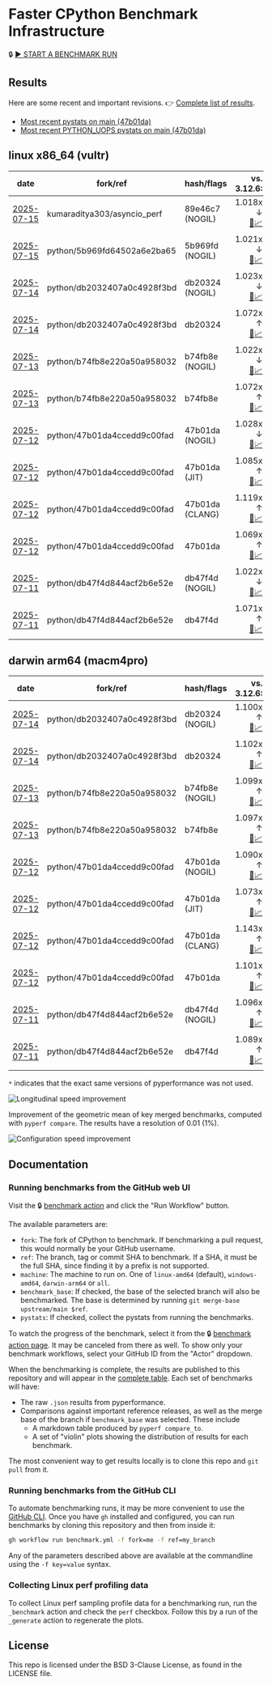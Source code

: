 # Faster CPython Benchmark Infrastructure

🔒 [▶️ START A BENCHMARK RUN](../../actions/workflows/benchmark.yml)

## Results

Here are some recent and important revisions. 👉 [Complete list of results](RESULTS.md).

<!-- START table -->
- [Most recent  pystats on main (47b01da)](results/bm-20250712-3.15.0a0-47b01da/bm-20250712-vultr-x86_64-python-47b01da4ccedd9c00fad-3.15.0a0-47b01da-pystats.md)
- [Most recent PYTHON_UOPS pystats on main (47b01da)](results/bm-20250712-3.15.0a0-47b01da-PYTHON_UOPS/bm-20250712-vultr-x86_64-python-47b01da4ccedd9c00fad-3.15.0a0-47b01da-pystats.md)

## linux x86_64 (vultr)
| date | fork/ref | hash/flags | vs. 3.12.6: | vs. 3.13.0rc2: | vs. base: |
| --- | --- | --- | ---: | ---: | ---: |
| [2025-07-15](results/bm-20250715-3.15.0a0-89e46c7-NOGIL) | kumaraditya303/asyncio_perf | 89e46c7 (NOGIL) | 1.018x ↓<br>[📄](results/bm-20250715-3.15.0a0-89e46c7-NOGIL/bm-20250715-vultr-x86_64-kumaraditya303-asyncio_perf-3.15.0a0-89e46c7-vs-3.12.6.md)[📈](results/bm-20250715-3.15.0a0-89e46c7-NOGIL/bm-20250715-vultr-x86_64-kumaraditya303-asyncio_perf-3.15.0a0-89e46c7-vs-3.12.6.svg) | 1.051x ↓<br>[📄](results/bm-20250715-3.15.0a0-89e46c7-NOGIL/bm-20250715-vultr-x86_64-kumaraditya303-asyncio_perf-3.15.0a0-89e46c7-vs-3.13.0rc2.md)[📈](results/bm-20250715-3.15.0a0-89e46c7-NOGIL/bm-20250715-vultr-x86_64-kumaraditya303-asyncio_perf-3.15.0a0-89e46c7-vs-3.13.0rc2.svg) | 1.002x ↑<br>[📄](results/bm-20250715-3.15.0a0-89e46c7-NOGIL/bm-20250715-vultr-x86_64-kumaraditya303-asyncio_perf-3.15.0a0-89e46c7-vs-base.md)[📈](results/bm-20250715-3.15.0a0-89e46c7-NOGIL/bm-20250715-vultr-x86_64-kumaraditya303-asyncio_perf-3.15.0a0-89e46c7-vs-base.svg)[🧠](results/bm-20250715-3.15.0a0-89e46c7-NOGIL/bm-20250715-vultr-x86_64-kumaraditya303-asyncio_perf-3.15.0a0-89e46c7-vs-base-mem.svg) |
| [2025-07-15](results/bm-20250715-3.15.0a0-5b969fd-NOGIL) | python/5b969fd64502a6e2ba65 | 5b969fd (NOGIL) | 1.021x ↓<br>[📄](results/bm-20250715-3.15.0a0-5b969fd-NOGIL/bm-20250715-vultr-x86_64-python-5b969fd64502a6e2ba65-3.15.0a0-5b969fd-vs-3.12.6.md)[📈](results/bm-20250715-3.15.0a0-5b969fd-NOGIL/bm-20250715-vultr-x86_64-python-5b969fd64502a6e2ba65-3.15.0a0-5b969fd-vs-3.12.6.svg) | 1.054x ↓<br>[📄](results/bm-20250715-3.15.0a0-5b969fd-NOGIL/bm-20250715-vultr-x86_64-python-5b969fd64502a6e2ba65-3.15.0a0-5b969fd-vs-3.13.0rc2.md)[📈](results/bm-20250715-3.15.0a0-5b969fd-NOGIL/bm-20250715-vultr-x86_64-python-5b969fd64502a6e2ba65-3.15.0a0-5b969fd-vs-3.13.0rc2.svg) |  |
| [2025-07-14](results/bm-20250714-3.15.0a0-db20324-NOGIL) | python/db2032407a0c4928f3bd | db20324 (NOGIL) | 1.023x ↓<br>[📄](results/bm-20250714-3.15.0a0-db20324-NOGIL/bm-20250714-vultr-x86_64-python-db2032407a0c4928f3bd-3.15.0a0-db20324-vs-3.12.6.md)[📈](results/bm-20250714-3.15.0a0-db20324-NOGIL/bm-20250714-vultr-x86_64-python-db2032407a0c4928f3bd-3.15.0a0-db20324-vs-3.12.6.svg) | 1.056x ↓<br>[📄](results/bm-20250714-3.15.0a0-db20324-NOGIL/bm-20250714-vultr-x86_64-python-db2032407a0c4928f3bd-3.15.0a0-db20324-vs-3.13.0rc2.md)[📈](results/bm-20250714-3.15.0a0-db20324-NOGIL/bm-20250714-vultr-x86_64-python-db2032407a0c4928f3bd-3.15.0a0-db20324-vs-3.13.0rc2.svg) | 1.093x ↓<br>[📄](results/bm-20250714-3.15.0a0-db20324-NOGIL/bm-20250714-vultr-x86_64-python-db2032407a0c4928f3bd-3.15.0a0-db20324-vs-base.md)[📈](results/bm-20250714-3.15.0a0-db20324-NOGIL/bm-20250714-vultr-x86_64-python-db2032407a0c4928f3bd-3.15.0a0-db20324-vs-base.svg)[🧠](results/bm-20250714-3.15.0a0-db20324-NOGIL/bm-20250714-vultr-x86_64-python-db2032407a0c4928f3bd-3.15.0a0-db20324-vs-base-mem.svg) |
| [2025-07-14](results/bm-20250714-3.15.0a0-db20324) | python/db2032407a0c4928f3bd | db20324 | 1.072x ↑<br>[📄](results/bm-20250714-3.15.0a0-db20324/bm-20250714-vultr-x86_64-python-db2032407a0c4928f3bd-3.15.0a0-db20324-vs-3.12.6.md)[📈](results/bm-20250714-3.15.0a0-db20324/bm-20250714-vultr-x86_64-python-db2032407a0c4928f3bd-3.15.0a0-db20324-vs-3.12.6.svg) | 1.036x ↑<br>[📄](results/bm-20250714-3.15.0a0-db20324/bm-20250714-vultr-x86_64-python-db2032407a0c4928f3bd-3.15.0a0-db20324-vs-3.13.0rc2.md)[📈](results/bm-20250714-3.15.0a0-db20324/bm-20250714-vultr-x86_64-python-db2032407a0c4928f3bd-3.15.0a0-db20324-vs-3.13.0rc2.svg) |  |
| [2025-07-13](results/bm-20250713-3.15.0a0-b74fb8e-NOGIL) | python/b74fb8e220a50a958032 | b74fb8e (NOGIL) | 1.022x ↓<br>[📄](results/bm-20250713-3.15.0a0-b74fb8e-NOGIL/bm-20250713-vultr-x86_64-python-b74fb8e220a50a958032-3.15.0a0-b74fb8e-vs-3.12.6.md)[📈](results/bm-20250713-3.15.0a0-b74fb8e-NOGIL/bm-20250713-vultr-x86_64-python-b74fb8e220a50a958032-3.15.0a0-b74fb8e-vs-3.12.6.svg) | 1.055x ↓<br>[📄](results/bm-20250713-3.15.0a0-b74fb8e-NOGIL/bm-20250713-vultr-x86_64-python-b74fb8e220a50a958032-3.15.0a0-b74fb8e-vs-3.13.0rc2.md)[📈](results/bm-20250713-3.15.0a0-b74fb8e-NOGIL/bm-20250713-vultr-x86_64-python-b74fb8e220a50a958032-3.15.0a0-b74fb8e-vs-3.13.0rc2.svg) | 1.094x ↓<br>[📄](results/bm-20250713-3.15.0a0-b74fb8e-NOGIL/bm-20250713-vultr-x86_64-python-b74fb8e220a50a958032-3.15.0a0-b74fb8e-vs-base.md)[📈](results/bm-20250713-3.15.0a0-b74fb8e-NOGIL/bm-20250713-vultr-x86_64-python-b74fb8e220a50a958032-3.15.0a0-b74fb8e-vs-base.svg)[🧠](results/bm-20250713-3.15.0a0-b74fb8e-NOGIL/bm-20250713-vultr-x86_64-python-b74fb8e220a50a958032-3.15.0a0-b74fb8e-vs-base-mem.svg) |
| [2025-07-13](results/bm-20250713-3.15.0a0-b74fb8e) | python/b74fb8e220a50a958032 | b74fb8e | 1.072x ↑<br>[📄](results/bm-20250713-3.15.0a0-b74fb8e/bm-20250713-vultr-x86_64-python-b74fb8e220a50a958032-3.15.0a0-b74fb8e-vs-3.12.6.md)[📈](results/bm-20250713-3.15.0a0-b74fb8e/bm-20250713-vultr-x86_64-python-b74fb8e220a50a958032-3.15.0a0-b74fb8e-vs-3.12.6.svg) | 1.036x ↑<br>[📄](results/bm-20250713-3.15.0a0-b74fb8e/bm-20250713-vultr-x86_64-python-b74fb8e220a50a958032-3.15.0a0-b74fb8e-vs-3.13.0rc2.md)[📈](results/bm-20250713-3.15.0a0-b74fb8e/bm-20250713-vultr-x86_64-python-b74fb8e220a50a958032-3.15.0a0-b74fb8e-vs-3.13.0rc2.svg) |  |
| [2025-07-12](results/bm-20250712-3.15.0a0-47b01da-NOGIL) | python/47b01da4ccedd9c00fad | 47b01da (NOGIL) | 1.028x ↓<br>[📄](results/bm-20250712-3.15.0a0-47b01da-NOGIL/bm-20250712-vultr-x86_64-python-47b01da4ccedd9c00fad-3.15.0a0-47b01da-vs-3.12.6.md)[📈](results/bm-20250712-3.15.0a0-47b01da-NOGIL/bm-20250712-vultr-x86_64-python-47b01da4ccedd9c00fad-3.15.0a0-47b01da-vs-3.12.6.svg) | 1.060x ↓<br>[📄](results/bm-20250712-3.15.0a0-47b01da-NOGIL/bm-20250712-vultr-x86_64-python-47b01da4ccedd9c00fad-3.15.0a0-47b01da-vs-3.13.0rc2.md)[📈](results/bm-20250712-3.15.0a0-47b01da-NOGIL/bm-20250712-vultr-x86_64-python-47b01da4ccedd9c00fad-3.15.0a0-47b01da-vs-3.13.0rc2.svg) | 1.096x ↓<br>[📄](results/bm-20250712-3.15.0a0-47b01da-NOGIL/bm-20250712-vultr-x86_64-python-47b01da4ccedd9c00fad-3.15.0a0-47b01da-vs-base.md)[📈](results/bm-20250712-3.15.0a0-47b01da-NOGIL/bm-20250712-vultr-x86_64-python-47b01da4ccedd9c00fad-3.15.0a0-47b01da-vs-base.svg)[🧠](results/bm-20250712-3.15.0a0-47b01da-NOGIL/bm-20250712-vultr-x86_64-python-47b01da4ccedd9c00fad-3.15.0a0-47b01da-vs-base-mem.svg) |
| [2025-07-12](results/bm-20250712-3.15.0a0-47b01da-JIT) | python/47b01da4ccedd9c00fad | 47b01da (JIT) | 1.085x ↑<br>[📄](results/bm-20250712-3.15.0a0-47b01da-JIT/bm-20250712-vultr-x86_64-python-47b01da4ccedd9c00fad-3.15.0a0-47b01da-vs-3.12.6.md)[📈](results/bm-20250712-3.15.0a0-47b01da-JIT/bm-20250712-vultr-x86_64-python-47b01da4ccedd9c00fad-3.15.0a0-47b01da-vs-3.12.6.svg) | 1.049x ↑<br>[📄](results/bm-20250712-3.15.0a0-47b01da-JIT/bm-20250712-vultr-x86_64-python-47b01da4ccedd9c00fad-3.15.0a0-47b01da-vs-3.13.0rc2.md)[📈](results/bm-20250712-3.15.0a0-47b01da-JIT/bm-20250712-vultr-x86_64-python-47b01da4ccedd9c00fad-3.15.0a0-47b01da-vs-3.13.0rc2.svg) | 1.013x ↑<br>[📄](results/bm-20250712-3.15.0a0-47b01da-JIT/bm-20250712-vultr-x86_64-python-47b01da4ccedd9c00fad-3.15.0a0-47b01da-vs-base.md)[📈](results/bm-20250712-3.15.0a0-47b01da-JIT/bm-20250712-vultr-x86_64-python-47b01da4ccedd9c00fad-3.15.0a0-47b01da-vs-base.svg)[🧠](results/bm-20250712-3.15.0a0-47b01da-JIT/bm-20250712-vultr-x86_64-python-47b01da4ccedd9c00fad-3.15.0a0-47b01da-vs-base-mem.svg) |
| [2025-07-12](results/bm-20250712-3.15.0a0-47b01da-CLANG) | python/47b01da4ccedd9c00fad | 47b01da (CLANG) | 1.119x ↑<br>[📄](results/bm-20250712-3.15.0a0-47b01da-CLANG/bm-20250712-vultr-x86_64-python-47b01da4ccedd9c00fad-3.15.0a0-47b01da-vs-3.12.6.md)[📈](results/bm-20250712-3.15.0a0-47b01da-CLANG/bm-20250712-vultr-x86_64-python-47b01da4ccedd9c00fad-3.15.0a0-47b01da-vs-3.12.6.svg) | 1.082x ↑<br>[📄](results/bm-20250712-3.15.0a0-47b01da-CLANG/bm-20250712-vultr-x86_64-python-47b01da4ccedd9c00fad-3.15.0a0-47b01da-vs-3.13.0rc2.md)[📈](results/bm-20250712-3.15.0a0-47b01da-CLANG/bm-20250712-vultr-x86_64-python-47b01da4ccedd9c00fad-3.15.0a0-47b01da-vs-3.13.0rc2.svg) | 1.044x ↑<br>[📄](results/bm-20250712-3.15.0a0-47b01da-CLANG/bm-20250712-vultr-x86_64-python-47b01da4ccedd9c00fad-3.15.0a0-47b01da-vs-base.md)[📈](results/bm-20250712-3.15.0a0-47b01da-CLANG/bm-20250712-vultr-x86_64-python-47b01da4ccedd9c00fad-3.15.0a0-47b01da-vs-base.svg)[🧠](results/bm-20250712-3.15.0a0-47b01da-CLANG/bm-20250712-vultr-x86_64-python-47b01da4ccedd9c00fad-3.15.0a0-47b01da-vs-base-mem.svg) |
| [2025-07-12](results/bm-20250712-3.15.0a0-47b01da) | python/47b01da4ccedd9c00fad | 47b01da | 1.069x ↑<br>[📄](results/bm-20250712-3.15.0a0-47b01da/bm-20250712-vultr-x86_64-python-47b01da4ccedd9c00fad-3.15.0a0-47b01da-vs-3.12.6.md)[📈](results/bm-20250712-3.15.0a0-47b01da/bm-20250712-vultr-x86_64-python-47b01da4ccedd9c00fad-3.15.0a0-47b01da-vs-3.12.6.svg) | 1.034x ↑<br>[📄](results/bm-20250712-3.15.0a0-47b01da/bm-20250712-vultr-x86_64-python-47b01da4ccedd9c00fad-3.15.0a0-47b01da-vs-3.13.0rc2.md)[📈](results/bm-20250712-3.15.0a0-47b01da/bm-20250712-vultr-x86_64-python-47b01da4ccedd9c00fad-3.15.0a0-47b01da-vs-3.13.0rc2.svg) |  |
| [2025-07-11](results/bm-20250711-3.15.0a0-db47f4d-NOGIL) | python/db47f4d844acf2b6e52e | db47f4d (NOGIL) | 1.022x ↓<br>[📄](results/bm-20250711-3.15.0a0-db47f4d-NOGIL/bm-20250711-vultr-x86_64-python-db47f4d844acf2b6e52e-3.15.0a0-db47f4d-vs-3.12.6.md)[📈](results/bm-20250711-3.15.0a0-db47f4d-NOGIL/bm-20250711-vultr-x86_64-python-db47f4d844acf2b6e52e-3.15.0a0-db47f4d-vs-3.12.6.svg) | 1.055x ↓<br>[📄](results/bm-20250711-3.15.0a0-db47f4d-NOGIL/bm-20250711-vultr-x86_64-python-db47f4d844acf2b6e52e-3.15.0a0-db47f4d-vs-3.13.0rc2.md)[📈](results/bm-20250711-3.15.0a0-db47f4d-NOGIL/bm-20250711-vultr-x86_64-python-db47f4d844acf2b6e52e-3.15.0a0-db47f4d-vs-3.13.0rc2.svg) | 1.093x ↓<br>[📄](results/bm-20250711-3.15.0a0-db47f4d-NOGIL/bm-20250711-vultr-x86_64-python-db47f4d844acf2b6e52e-3.15.0a0-db47f4d-vs-base.md)[📈](results/bm-20250711-3.15.0a0-db47f4d-NOGIL/bm-20250711-vultr-x86_64-python-db47f4d844acf2b6e52e-3.15.0a0-db47f4d-vs-base.svg)[🧠](results/bm-20250711-3.15.0a0-db47f4d-NOGIL/bm-20250711-vultr-x86_64-python-db47f4d844acf2b6e52e-3.15.0a0-db47f4d-vs-base-mem.svg) |
| [2025-07-11](results/bm-20250711-3.15.0a0-db47f4d) | python/db47f4d844acf2b6e52e | db47f4d | 1.071x ↑<br>[📄](results/bm-20250711-3.15.0a0-db47f4d/bm-20250711-vultr-x86_64-python-db47f4d844acf2b6e52e-3.15.0a0-db47f4d-vs-3.12.6.md)[📈](results/bm-20250711-3.15.0a0-db47f4d/bm-20250711-vultr-x86_64-python-db47f4d844acf2b6e52e-3.15.0a0-db47f4d-vs-3.12.6.svg) | 1.036x ↑<br>[📄](results/bm-20250711-3.15.0a0-db47f4d/bm-20250711-vultr-x86_64-python-db47f4d844acf2b6e52e-3.15.0a0-db47f4d-vs-3.13.0rc2.md)[📈](results/bm-20250711-3.15.0a0-db47f4d/bm-20250711-vultr-x86_64-python-db47f4d844acf2b6e52e-3.15.0a0-db47f4d-vs-3.13.0rc2.svg) |  |

## darwin arm64 (macm4pro)
| date | fork/ref | hash/flags | vs. 3.12.6: | vs. 3.13.0rc2: | vs. base: |
| --- | --- | --- | ---: | ---: | ---: |
| [2025-07-14](results/bm-20250714-3.15.0a0-db20324-NOGIL) | python/db2032407a0c4928f3bd | db20324 (NOGIL) | 1.100x ↑<br>[📄](results/bm-20250714-3.15.0a0-db20324-NOGIL/bm-20250714-macm4pro-arm64-python-db2032407a0c4928f3bd-3.15.0a0-db20324-vs-3.12.6.md)[📈](results/bm-20250714-3.15.0a0-db20324-NOGIL/bm-20250714-macm4pro-arm64-python-db2032407a0c4928f3bd-3.15.0a0-db20324-vs-3.12.6.svg) | 1.020x ↑<br>[📄](results/bm-20250714-3.15.0a0-db20324-NOGIL/bm-20250714-macm4pro-arm64-python-db2032407a0c4928f3bd-3.15.0a0-db20324-vs-3.13.0rc2.md)[📈](results/bm-20250714-3.15.0a0-db20324-NOGIL/bm-20250714-macm4pro-arm64-python-db2032407a0c4928f3bd-3.15.0a0-db20324-vs-3.13.0rc2.svg) | 1.003x ↓<br>[📄](results/bm-20250714-3.15.0a0-db20324-NOGIL/bm-20250714-macm4pro-arm64-python-db2032407a0c4928f3bd-3.15.0a0-db20324-vs-base.md)[📈](results/bm-20250714-3.15.0a0-db20324-NOGIL/bm-20250714-macm4pro-arm64-python-db2032407a0c4928f3bd-3.15.0a0-db20324-vs-base.svg)[🧠](results/bm-20250714-3.15.0a0-db20324-NOGIL/bm-20250714-macm4pro-arm64-python-db2032407a0c4928f3bd-3.15.0a0-db20324-vs-base-mem.svg) |
| [2025-07-14](results/bm-20250714-3.15.0a0-db20324) | python/db2032407a0c4928f3bd | db20324 | 1.102x ↑<br>[📄](results/bm-20250714-3.15.0a0-db20324/bm-20250714-macm4pro-arm64-python-db2032407a0c4928f3bd-3.15.0a0-db20324-vs-3.12.6.md)[📈](results/bm-20250714-3.15.0a0-db20324/bm-20250714-macm4pro-arm64-python-db2032407a0c4928f3bd-3.15.0a0-db20324-vs-3.12.6.svg) | 1.022x ↑<br>[📄](results/bm-20250714-3.15.0a0-db20324/bm-20250714-macm4pro-arm64-python-db2032407a0c4928f3bd-3.15.0a0-db20324-vs-3.13.0rc2.md)[📈](results/bm-20250714-3.15.0a0-db20324/bm-20250714-macm4pro-arm64-python-db2032407a0c4928f3bd-3.15.0a0-db20324-vs-3.13.0rc2.svg) |  |
| [2025-07-13](results/bm-20250713-3.15.0a0-b74fb8e-NOGIL) | python/b74fb8e220a50a958032 | b74fb8e (NOGIL) | 1.099x ↑<br>[📄](results/bm-20250713-3.15.0a0-b74fb8e-NOGIL/bm-20250713-macm4pro-arm64-python-b74fb8e220a50a958032-3.15.0a0-b74fb8e-vs-3.12.6.md)[📈](results/bm-20250713-3.15.0a0-b74fb8e-NOGIL/bm-20250713-macm4pro-arm64-python-b74fb8e220a50a958032-3.15.0a0-b74fb8e-vs-3.12.6.svg) | 1.019x ↑<br>[📄](results/bm-20250713-3.15.0a0-b74fb8e-NOGIL/bm-20250713-macm4pro-arm64-python-b74fb8e220a50a958032-3.15.0a0-b74fb8e-vs-3.13.0rc2.md)[📈](results/bm-20250713-3.15.0a0-b74fb8e-NOGIL/bm-20250713-macm4pro-arm64-python-b74fb8e220a50a958032-3.15.0a0-b74fb8e-vs-3.13.0rc2.svg) | 1.001x ↑<br>[📄](results/bm-20250713-3.15.0a0-b74fb8e-NOGIL/bm-20250713-macm4pro-arm64-python-b74fb8e220a50a958032-3.15.0a0-b74fb8e-vs-base.md)[📈](results/bm-20250713-3.15.0a0-b74fb8e-NOGIL/bm-20250713-macm4pro-arm64-python-b74fb8e220a50a958032-3.15.0a0-b74fb8e-vs-base.svg)[🧠](results/bm-20250713-3.15.0a0-b74fb8e-NOGIL/bm-20250713-macm4pro-arm64-python-b74fb8e220a50a958032-3.15.0a0-b74fb8e-vs-base-mem.svg) |
| [2025-07-13](results/bm-20250713-3.15.0a0-b74fb8e) | python/b74fb8e220a50a958032 | b74fb8e | 1.097x ↑<br>[📄](results/bm-20250713-3.15.0a0-b74fb8e/bm-20250713-macm4pro-arm64-python-b74fb8e220a50a958032-3.15.0a0-b74fb8e-vs-3.12.6.md)[📈](results/bm-20250713-3.15.0a0-b74fb8e/bm-20250713-macm4pro-arm64-python-b74fb8e220a50a958032-3.15.0a0-b74fb8e-vs-3.12.6.svg) | 1.017x ↑<br>[📄](results/bm-20250713-3.15.0a0-b74fb8e/bm-20250713-macm4pro-arm64-python-b74fb8e220a50a958032-3.15.0a0-b74fb8e-vs-3.13.0rc2.md)[📈](results/bm-20250713-3.15.0a0-b74fb8e/bm-20250713-macm4pro-arm64-python-b74fb8e220a50a958032-3.15.0a0-b74fb8e-vs-3.13.0rc2.svg) |  |
| [2025-07-12](results/bm-20250712-3.15.0a0-47b01da-NOGIL) | python/47b01da4ccedd9c00fad | 47b01da (NOGIL) | 1.090x ↑<br>[📄](results/bm-20250712-3.15.0a0-47b01da-NOGIL/bm-20250712-macm4pro-arm64-python-47b01da4ccedd9c00fad-3.15.0a0-47b01da-vs-3.12.6.md)[📈](results/bm-20250712-3.15.0a0-47b01da-NOGIL/bm-20250712-macm4pro-arm64-python-47b01da4ccedd9c00fad-3.15.0a0-47b01da-vs-3.12.6.svg) | 1.011x ↑<br>[📄](results/bm-20250712-3.15.0a0-47b01da-NOGIL/bm-20250712-macm4pro-arm64-python-47b01da4ccedd9c00fad-3.15.0a0-47b01da-vs-3.13.0rc2.md)[📈](results/bm-20250712-3.15.0a0-47b01da-NOGIL/bm-20250712-macm4pro-arm64-python-47b01da4ccedd9c00fad-3.15.0a0-47b01da-vs-3.13.0rc2.svg) | 1.012x ↓<br>[📄](results/bm-20250712-3.15.0a0-47b01da-NOGIL/bm-20250712-macm4pro-arm64-python-47b01da4ccedd9c00fad-3.15.0a0-47b01da-vs-base.md)[📈](results/bm-20250712-3.15.0a0-47b01da-NOGIL/bm-20250712-macm4pro-arm64-python-47b01da4ccedd9c00fad-3.15.0a0-47b01da-vs-base.svg)[🧠](results/bm-20250712-3.15.0a0-47b01da-NOGIL/bm-20250712-macm4pro-arm64-python-47b01da4ccedd9c00fad-3.15.0a0-47b01da-vs-base-mem.svg) |
| [2025-07-12](results/bm-20250712-3.15.0a0-47b01da-JIT) | python/47b01da4ccedd9c00fad | 47b01da (JIT) | 1.073x ↑<br>[📄](results/bm-20250712-3.15.0a0-47b01da-JIT/bm-20250712-macm4pro-arm64-python-47b01da4ccedd9c00fad-3.15.0a0-47b01da-vs-3.12.6.md)[📈](results/bm-20250712-3.15.0a0-47b01da-JIT/bm-20250712-macm4pro-arm64-python-47b01da4ccedd9c00fad-3.15.0a0-47b01da-vs-3.12.6.svg) | 1.005x ↓<br>[📄](results/bm-20250712-3.15.0a0-47b01da-JIT/bm-20250712-macm4pro-arm64-python-47b01da4ccedd9c00fad-3.15.0a0-47b01da-vs-3.13.0rc2.md)[📈](results/bm-20250712-3.15.0a0-47b01da-JIT/bm-20250712-macm4pro-arm64-python-47b01da4ccedd9c00fad-3.15.0a0-47b01da-vs-3.13.0rc2.svg) | 1.026x ↓<br>[📄](results/bm-20250712-3.15.0a0-47b01da-JIT/bm-20250712-macm4pro-arm64-python-47b01da4ccedd9c00fad-3.15.0a0-47b01da-vs-base.md)[📈](results/bm-20250712-3.15.0a0-47b01da-JIT/bm-20250712-macm4pro-arm64-python-47b01da4ccedd9c00fad-3.15.0a0-47b01da-vs-base.svg)[🧠](results/bm-20250712-3.15.0a0-47b01da-JIT/bm-20250712-macm4pro-arm64-python-47b01da4ccedd9c00fad-3.15.0a0-47b01da-vs-base-mem.svg) |
| [2025-07-12](results/bm-20250712-3.15.0a0-47b01da-CLANG) | python/47b01da4ccedd9c00fad | 47b01da (CLANG) | 1.143x ↑<br>[📄](results/bm-20250712-3.15.0a0-47b01da-CLANG/bm-20250712-macm4pro-arm64-python-47b01da4ccedd9c00fad-3.15.0a0-47b01da-vs-3.12.6.md)[📈](results/bm-20250712-3.15.0a0-47b01da-CLANG/bm-20250712-macm4pro-arm64-python-47b01da4ccedd9c00fad-3.15.0a0-47b01da-vs-3.12.6.svg) | 1.061x ↑<br>[📄](results/bm-20250712-3.15.0a0-47b01da-CLANG/bm-20250712-macm4pro-arm64-python-47b01da4ccedd9c00fad-3.15.0a0-47b01da-vs-3.13.0rc2.md)[📈](results/bm-20250712-3.15.0a0-47b01da-CLANG/bm-20250712-macm4pro-arm64-python-47b01da4ccedd9c00fad-3.15.0a0-47b01da-vs-3.13.0rc2.svg) | 1.041x ↑<br>[📄](results/bm-20250712-3.15.0a0-47b01da-CLANG/bm-20250712-macm4pro-arm64-python-47b01da4ccedd9c00fad-3.15.0a0-47b01da-vs-base.md)[📈](results/bm-20250712-3.15.0a0-47b01da-CLANG/bm-20250712-macm4pro-arm64-python-47b01da4ccedd9c00fad-3.15.0a0-47b01da-vs-base.svg)[🧠](results/bm-20250712-3.15.0a0-47b01da-CLANG/bm-20250712-macm4pro-arm64-python-47b01da4ccedd9c00fad-3.15.0a0-47b01da-vs-base-mem.svg) |
| [2025-07-12](results/bm-20250712-3.15.0a0-47b01da) | python/47b01da4ccedd9c00fad | 47b01da | 1.101x ↑<br>[📄](results/bm-20250712-3.15.0a0-47b01da/bm-20250712-macm4pro-arm64-python-47b01da4ccedd9c00fad-3.15.0a0-47b01da-vs-3.12.6.md)[📈](results/bm-20250712-3.15.0a0-47b01da/bm-20250712-macm4pro-arm64-python-47b01da4ccedd9c00fad-3.15.0a0-47b01da-vs-3.12.6.svg) | 1.022x ↑<br>[📄](results/bm-20250712-3.15.0a0-47b01da/bm-20250712-macm4pro-arm64-python-47b01da4ccedd9c00fad-3.15.0a0-47b01da-vs-3.13.0rc2.md)[📈](results/bm-20250712-3.15.0a0-47b01da/bm-20250712-macm4pro-arm64-python-47b01da4ccedd9c00fad-3.15.0a0-47b01da-vs-3.13.0rc2.svg) |  |
| [2025-07-11](results/bm-20250711-3.15.0a0-db47f4d-NOGIL) | python/db47f4d844acf2b6e52e | db47f4d (NOGIL) | 1.096x ↑<br>[📄](results/bm-20250711-3.15.0a0-db47f4d-NOGIL/bm-20250711-macm4pro-arm64-python-db47f4d844acf2b6e52e-3.15.0a0-db47f4d-vs-3.12.6.md)[📈](results/bm-20250711-3.15.0a0-db47f4d-NOGIL/bm-20250711-macm4pro-arm64-python-db47f4d844acf2b6e52e-3.15.0a0-db47f4d-vs-3.12.6.svg) | 1.017x ↑<br>[📄](results/bm-20250711-3.15.0a0-db47f4d-NOGIL/bm-20250711-macm4pro-arm64-python-db47f4d844acf2b6e52e-3.15.0a0-db47f4d-vs-3.13.0rc2.md)[📈](results/bm-20250711-3.15.0a0-db47f4d-NOGIL/bm-20250711-macm4pro-arm64-python-db47f4d844acf2b6e52e-3.15.0a0-db47f4d-vs-3.13.0rc2.svg) | 1.007x ↑<br>[📄](results/bm-20250711-3.15.0a0-db47f4d-NOGIL/bm-20250711-macm4pro-arm64-python-db47f4d844acf2b6e52e-3.15.0a0-db47f4d-vs-base.md)[📈](results/bm-20250711-3.15.0a0-db47f4d-NOGIL/bm-20250711-macm4pro-arm64-python-db47f4d844acf2b6e52e-3.15.0a0-db47f4d-vs-base.svg)[🧠](results/bm-20250711-3.15.0a0-db47f4d-NOGIL/bm-20250711-macm4pro-arm64-python-db47f4d844acf2b6e52e-3.15.0a0-db47f4d-vs-base-mem.svg) |
| [2025-07-11](results/bm-20250711-3.15.0a0-db47f4d) | python/db47f4d844acf2b6e52e | db47f4d | 1.089x ↑<br>[📄](results/bm-20250711-3.15.0a0-db47f4d/bm-20250711-macm4pro-arm64-python-db47f4d844acf2b6e52e-3.15.0a0-db47f4d-vs-3.12.6.md)[📈](results/bm-20250711-3.15.0a0-db47f4d/bm-20250711-macm4pro-arm64-python-db47f4d844acf2b6e52e-3.15.0a0-db47f4d-vs-3.12.6.svg) | 1.010x ↑<br>[📄](results/bm-20250711-3.15.0a0-db47f4d/bm-20250711-macm4pro-arm64-python-db47f4d844acf2b6e52e-3.15.0a0-db47f4d-vs-3.13.0rc2.md)[📈](results/bm-20250711-3.15.0a0-db47f4d/bm-20250711-macm4pro-arm64-python-db47f4d844acf2b6e52e-3.15.0a0-db47f4d-vs-3.13.0rc2.svg) |  |


<!-- END table -->

`*` indicates that the exact same versions of pyperformance was not used.

![Longitudinal speed improvement](/longitudinal.svg)

Improvement of the geometric mean of key merged benchmarks, computed with `pyperf compare`.
The results have a resolution of 0.01 (1%).

![Configuration speed improvement](/configs.svg)

## Documentation

### Running benchmarks from the GitHub web UI

Visit the 🔒 [benchmark action](../../actions/workflows/benchmark.yml) and click the "Run Workflow" button.

The available parameters are:

- `fork`: The fork of CPython to benchmark.
  If benchmarking a pull request, this would normally be your GitHub username.
- `ref`: The branch, tag or commit SHA to benchmark.
  If a SHA, it must be the full SHA, since finding it by a prefix is not supported.
- `machine`: The machine to run on.
  One of `linux-amd64` (default), `windows-amd64`, `darwin-arm64` or `all`.
- `benchmark_base`: If checked, the base of the selected branch will also be benchmarked.
  The base is determined by running `git merge-base upstream/main $ref`.
- `pystats`: If checked, collect the pystats from running the benchmarks.

To watch the progress of the benchmark, select it from the 🔒 [benchmark action page](../../actions/workflows/benchmark.yml).
It may be canceled from there as well.
To show only your benchmark workflows, select your GitHub ID from the "Actor" dropdown.

When the benchmarking is complete, the results are published to this repository and will appear in the [complete table](RESULTS.md).
Each set of benchmarks will have:

- The raw `.json` results from pyperformance.
- Comparisons against important reference releases, as well as the merge base of the branch if `benchmark_base` was selected. These include
  - A markdown table produced by `pyperf compare_to`.
  - A set of "violin" plots showing the distribution of results for each benchmark.

The most convenient way to get results locally is to clone this repo and `git pull` from it.

### Running benchmarks from the GitHub CLI

To automate benchmarking runs, it may be more convenient to use the [GitHub CLI](https://cli.github.com/).
Once you have `gh` installed and configured, you can run benchmarks by cloning this repository and then from inside it:

```bash session
gh workflow run benchmark.yml -f fork=me -f ref=my_branch
```

Any of the parameters described above are available at the commandline using the `-f key=value` syntax.

### Collecting Linux perf profiling data

To collect Linux perf sampling profile data for a benchmarking run, run the `_benchmark` action and check the `perf` checkbox.
Follow this by a run of the `_generate` action to regenerate the plots.

## License

This repo is licensed under the BSD 3-Clause License, as found in the LICENSE file.
